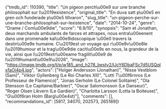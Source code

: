 {"tmdb_id": 110390, "title": "Un pigeon perch\u00e9 sur une branche philosophait sur l\u2019existence", "original_title": "En duva satt p\u00e5 en gren och funderade p\u00e5 tillvaron", "slug_title": "un-pigeon-perche-sur-une-branche-philosophait-sur-lexistence", "date": "2014-10-24", "genre": "Drame / Com\u00e9die", "score": "6.9/10", "synopsis": "Sam et Jonathan, deux marchands ambulants de farces et attrapes, nous entra\u00eenent dans une promenade kal\u00e9idoscopique \u00e0 travers la destin\u00e9e humaine. C\u2019est un voyage qui r\u00e9v\u00e8le l\u2019humour et la trag\u00e9die cach\u00e9s en nous, la grandeur de la vie, ainsi que l\u2019extr\u00eame fragilit\u00e9 de l\u2019humanit\u00e9\u2026", "image": "https://image.tmdb.org/t/p/w185_and_h278_bestv2/lJcY6DbaFSc7d5USQqlxfaOi4p4.jpg", "actors": ["Holger Andersson (Jonathan)", "Nisse Vestblom (Sam)", "Viktor Gyllenberg (Le Roi Charles XII)", "Lotti T\u00f6rnros (Le Professeur de Flamenco)", "Jonas Gerholm (Le Colonel Solitaire)", "Ola Stensson (Le Capitaine/Barbier)", "Oscar Salomonsson (Le Danseur)", "Roger Olsen Likvern (Le Gardien)", "Charlotta Larsson (Lotta la Boiteuse)", "G\u00f6ran Holm (Barg\u00e4st)"], "comments": [], "recommandations_id": [5817, 34070, 202573, 265189]}